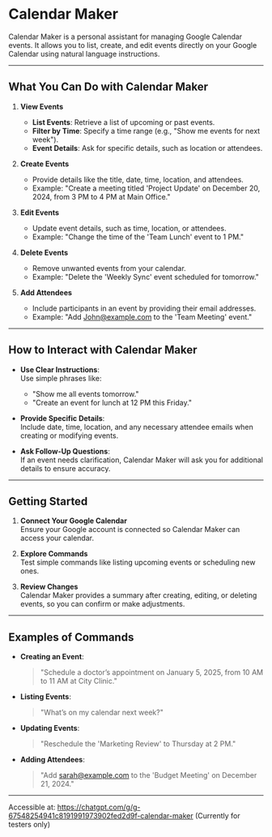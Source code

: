 # Calendar Maker 
Calendar Maker is a personal assistant for managing Google Calendar events. It allows you to list, create, and edit events directly on your Google Calendar using natural language instructions.  

---

## **What You Can Do with Calendar Maker**  

1. **View Events**  
   - **List Events**: Retrieve a list of upcoming or past events.  
   - **Filter by Time**: Specify a time range (e.g., "Show me events for next week").  
   - **Event Details**: Ask for specific details, such as location or attendees.  

2. **Create Events**  
   - Provide details like the title, date, time, location, and attendees.  
   - Example: "Create a meeting titled 'Project Update' on December 20, 2024, from 3 PM to 4 PM at Main Office."  

3. **Edit Events**  
   - Update event details, such as time, location, or attendees.  
   - Example: "Change the time of the 'Team Lunch' event to 1 PM."  

4. **Delete Events**  
   - Remove unwanted events from your calendar.  
   - Example: "Delete the 'Weekly Sync' event scheduled for tomorrow."  

5. **Add Attendees**  
   - Include participants in an event by providing their email addresses.  
   - Example: "Add John@example.com to the 'Team Meeting' event."  

---

## **How to Interact with Calendar Maker**  

- **Use Clear Instructions**:  
  Use simple phrases like:  
  - "Show me all events tomorrow."  
  - "Create an event for lunch at 12 PM this Friday."  

- **Provide Specific Details**:  
  Include date, time, location, and any necessary attendee emails when creating or modifying events.  

- **Ask Follow-Up Questions**:  
  If an event needs clarification, Calendar Maker will ask you for additional details to ensure accuracy.  

---

## **Getting Started**  

1. **Connect Your Google Calendar**  
   Ensure your Google account is connected so Calendar Maker can access your calendar.  

2. **Explore Commands**  
   Test simple commands like listing upcoming events or scheduling new ones.  

3. **Review Changes**  
   Calendar Maker provides a summary after creating, editing, or deleting events, so you can confirm or make adjustments.  

---

## **Examples of Commands**  

- **Creating an Event**:  
  > "Schedule a doctor’s appointment on January 5, 2025, from 10 AM to 11 AM at City Clinic."  

- **Listing Events**:  
  > "What’s on my calendar next week?"  

- **Updating Events**:  
  > "Reschedule the 'Marketing Review' to Thursday at 2 PM."  

- **Adding Attendees**:  
  > "Add sarah@example.com to the 'Budget Meeting' on December 21, 2024."  

---

Accessible at:
https://chatgpt.com/g/g-67548254941c8191991973902fed2d9f-calendar-maker (Currently for testers only)
